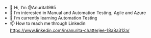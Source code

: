 - 👋 Hi, I’m @Anurita1995
- 👀 I’m interested in Manual and Automation Testing, Agile and Azure 
- 🌱 I’m currently learning Automation Testing
- 📫 How to reach me through Linkedin https://www.linkedin.com/in/anurita-chatterjee-18a8a312a/

<!---
Anurita1995/Anurita1995 is a ✨ special ✨ repository because its `README.md` (this file) appears on your GitHub profile.
You can click the Preview link to take a look at your changes.
--->
